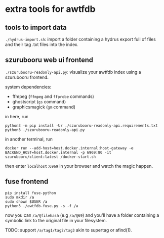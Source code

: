 # extra tools for awtfdb

## tools to import data

`./hydrus-import.sh`: import a folder containing a hydrus export full of files
and their tag .txt files into the index.

## szurubooru web ui frontend

`./szurubooru-readonly-api.py`: visualize your awtfdb index using a szurubooru
frontend.

system dependencies:

- ffmpeg (`ffmpeg` and `ffprobe` commands)
- ghostscript (`gs` command)
- graphicsmagick (`gm` command)

in here, run

```
python3 -m pip install -Ur ./szurubooru-readonly-api.requirements.txt
python3 ./szurubooru-readonly-api.py
```

in another terminal, run

```
docker run --add-host=host.docker.internal:host-gateway -e BACKEND_HOST=host.docker.internal -p 6969:80 -it szurubooru/client:latest /docker-start.sh
```

then enter `localhost:6969` in your browser and watch the magic happen.

## fuse frontend

```
pip install fuse-python
sudo mkdir /a
sudo chown $USER /a
python3 ./awtfdb-fuse.py -s -f /a
```

now you can `/a/@filehash` (e.g `/a/@69`) and you'll have a folder
containing a symbolic link to the original file in your filesystem.

TODO: support `/a/tag1/tag2/tag3` akin to supertag or afind(1).
